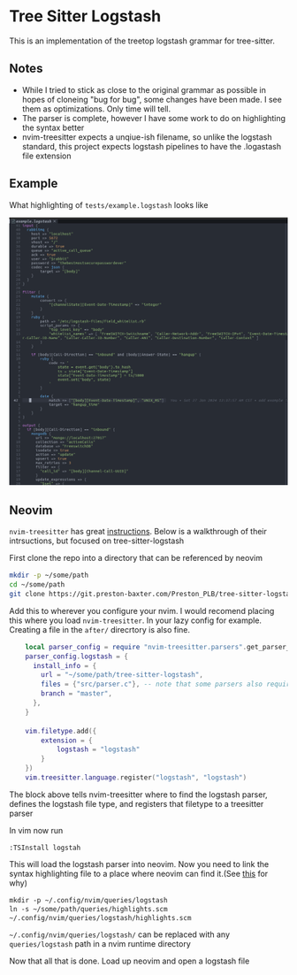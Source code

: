 # Tree Sitter Logstash

This is an implementation of the treetop logstash grammar for tree-sitter.

## Notes

- While I tried to stick as close to the original grammar as possible in hopes of cloneing "bug for bug", some changes have been made. I see them as optimizations. Only time will tell.
- The parser is complete, however I have some work to do on highlighting the syntax better
- nvim-treesitter expects a unqiue-ish filename, so unlike the logstash standard, this project expects logstash pipelines to have the .logastash file extension

## Example

What highlighting of `tests/example.logstash` looks like

![image of colored code](docs/example.png)

## Neovim

`nvim-treesitter` has great [instructions](https://github.com/nvim-treesitter/nvim-treesitter?tab=readme-ov-file#adding-parsers). Below is a walkthrough of their intrsuctions, but focused on tree-sitter-logstash

First clone the repo into a directory that can be referenced by neovim

```bash
mkdir -p ~/some/path
cd ~/some/path
git clone https://git.preston-baxter.com/Preston_PLB/tree-sitter-logstash.git
```

Add this to wherever you configure your nvim. I would recomend placing this where you load `nvim-treesitter`. In your lazy config for example.
Creating a file in the `after/` direcrtory is also fine.

```lua
    local parser_config = require "nvim-treesitter.parsers".get_parser_configs()
    parser_config.logstash = {
      install_info = {
        url = "~/some/path/tree-sitter-logstash",
        files = {"src/parser.c"}, -- note that some parsers also require src/scanner.c or src/scanner.cc
        branch = "master",
      },
    }

    vim.filetype.add({
        extension = {
            logstash = "logstash"
        }
    })
    vim.treesitter.language.register("logstash", "logstash")
```

The block above tells nvim-treesitter where to find the logstash parser, defines the logstash file type, and registers that filetype to a treesitter parser



In vim now run
```
:TSInstall logstah
```

This will load the logstash parser into neovim. Now you need to link the syntax highlighting file to a place where neovim can find it.(See [this](https://github.com/nvim-treesitter/nvim-treesitter?tab=readme-ov-file#adding-parsers) for why)

```
mkdir -p ~/.config/nvim/queries/logstash
ln -s ~/some/path/queries/highlights.scm ~/.config/nvim/queries/logstash/highlights.scm
```

`~/.config/nvim/queries/logstash/` can be replaced with any `queries/logstash` path in a nvim runtime directory


Now that all that is done. Load up neovim and open a logstash file
